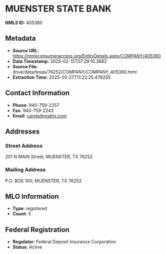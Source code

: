 # MUENSTER STATE BANK

**NMLS ID:** 405380

## Metadata
- **Source URL:** https://nmlsconsumeraccess.org/EntityDetails.aspx/COMPANY/405380
- **Data Timestamp:** 2025-02-15T07:29:10.388Z
- **Source File:** drive/data/texas/76252/COMPANY/COMPANY_405380.html
- **Extraction Time:** 2025-05-27T11:22:25.478255

## Contact Information
- **Phone:** 940-759-2257
- **Fax:** 940-759-2243
- **Email:** carols@msbtx.com

## Addresses
### Street Address
201 N MAIN Street; MUENSTER, TX 76252

### Mailing Address
P.O. BOX 100; MUENSTER, TX 76252

## MLO Information
- **Type:** registered
- **Count:** 5

## Federal Registration
- **Regulator:** Federal Deposit Insurance Corporation
- **Status:** Active
